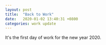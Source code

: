 ```yaml
---
layout: post
title:  "Back to Work"
date:   2020-01-02 13:40:31 +0800
categories: work update
---
```

It's the first day of work for the new year 2020.


